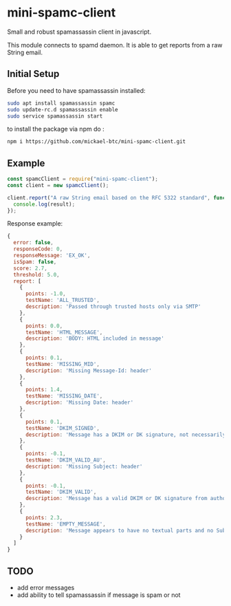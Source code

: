 # mini-spamc-client
Small and robust spamassassin client in javascript.

This module connects to spamd daemon. It is able to get reports from a raw String email.

## Initial Setup
Before you need to have spamassassin installed:
```bash
sudo apt install spamassassin spamc
sudo update-rc.d spamassassin enable
sudo service spamassassin start
```
to install the package via npm do :
```bash
npm i https://github.com/mickael-btc/mini-spamc-client.git
```


## Example

```js
const spamcClient = require("mini-spamc-client");
const client = new spamcClient();

client.report("A raw String email based on the RFC 5322 standard", function (result) {
  console.log(result);
});
```
Response example:
```js
{
  error: false,
  responseCode: 0,
  responseMessage: 'EX_OK',
  isSpam: false,
  score: 2.7,
  threshold: 5.0,
  report: [
    {
      points: -1.0,
      testName: 'ALL_TRUSTED',
      description: 'Passed through trusted hosts only via SMTP'
    },
    {
      points: 0.0,
      testName: 'HTML_MESSAGE',
      description: 'BODY: HTML included in message'
    },
    {
      points: 0.1,
      testName: 'MISSING_MID',
      description: 'Missing Message-Id: header'
    },
    {
      points: 1.4,
      testName: 'MISSING_DATE',
      description: 'Missing Date: header'
    },
    {
      points: 0.1,
      testName: 'DKIM_SIGNED',
      description: 'Message has a DKIM or DK signature, not necessarily valid'
    },
    {
      points: -0.1,
      testName: 'DKIM_VALID_AU',
      description: 'Missing Subject: header'
    },
    {
      points: -0.1,
      testName: 'DKIM_VALID',
      description: 'Message has a valid DKIM or DK signature from author\'s domain'
    },
    {
      points: 2.3,
      testName: 'EMPTY_MESSAGE',
      description: 'Message appears to have no textual parts and no Subject: text'
    }
  ]
}
```
## TODO
- add error messages
- add ability to tell spamassassin if message is spam or not
